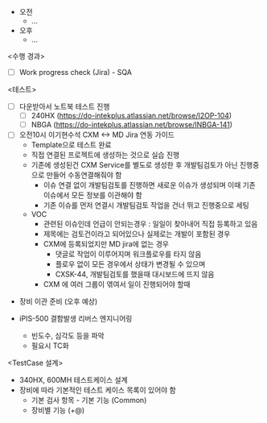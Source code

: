 - 오전
	- ...
- 오후
	- ...

<수행 경과>
- [ ] Work progress check (Jira) - SQA

<테스트>
- [ ] 다운받아서 노트북 테스트 진행
	- [ ] 240HX (https://do-intekplus.atlassian.net/browse/I2OP-104)
	- [ ] NBGA (https://do-intekplus.atlassian.net/browse/INBGA-141)

- [ ] 오전10시 이기현수석 CXM <-> MD Jira 연동 가이드
	- Template으로 테스트 완료
	- 직접 연결된 프로젝트에 생성하는 것으로 실습 진행
	- 기존에 생성된건 CXM Service를 별도로 생성한 후 개발팀검토가 아닌 진행중으로 만들어 수동연결해줘야 함
		- 이슈 연결 없이 개발팀검토를 진행하면 새로운 이슈가 생성되며 이때 기존 이슈에서 모든 정보를 이관해야 함
		- 기존 이슈를 먼저 연결시 개발팀검토 작업을 건너 뛰고 진행중으로 세팅
	- VOC
		- 관련된 이슈인데 언급이 안되는경우 : 일일이 찾아내어 직접 등록하고 있음
		- 제목에는 검토건이라고 되어있으나 실제로는 개발이 포함된 경우
		- CXM에 등록되었지만 MD jira에 없는 경우
			- 댓글로 작업이 이루어지며 워크플로우를 타지 않음
			- 플로우 없이 모든 경우에서 상태가 변경될 수 있으며 
			- CXSK-44, 개발팀검토를 했을때 대시보드에 뜨지 않음
		- CXM 에 여러 그룹이 엮여서 일이 진행되어야 할때 

- 장비 이관 준비 (오후 예상)

- iPIS-500 결함발생 리버스 엔지니어링
	- 빈도수, 심각도 등을 파악
	- 필요시 TC화

<TestCase 설계>
- 340HX, 600MH 테스트케이스 설계
- 장비에 따라 기본적인 테스트 케이스 목록이 있어야 함
	- 기본 검사 항목 - 기본 기능 (Common)
	- 장비별 기능 (+@)
